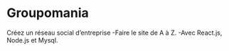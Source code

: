 # Groupomania

Créez un réseau social d’entreprise
  -Faire le site de A à Z.
  -Avec React.js, Node.js et Mysql.
